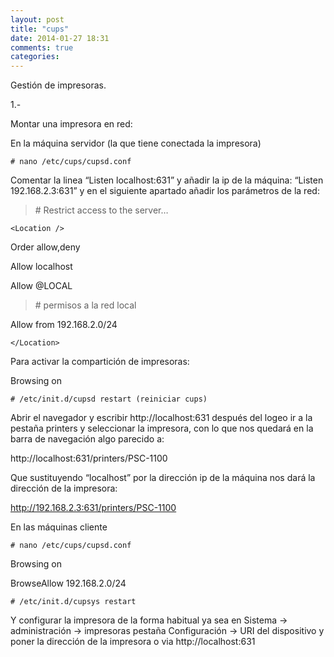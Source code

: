 ```yaml
---
layout: post
title: "cups"
date: 2014-01-27 18:31
comments: true
categories: 
---
```

Gestión de impresoras.

1.-

Montar una impresora en red:

En la máquina servidor (la que tiene conectada la impresora)

	# nano /etc/cups/cupsd.conf

Comentar la linea “Listen localhost:631” y añadir la ip de la máquina: “Listen 192.168.2.3:631” y en el siguiente apartado añadir los parámetros de la red:

>\# Restrict access to the server…

	<Location />

Order allow,deny

Allow localhost

Allow @LOCAL

>\# permisos a la red local

Allow from 192.168.2.0/24

	</Location>

Para activar la compartición de impresoras:

Browsing on

	# /etc/init.d/cupsd restart (reiniciar cups)

Abrir el navegador y escribir http://localhost:631 después del logeo ir a la pestaña printers y seleccionar la impresora, con lo que nos quedará en la barra de navegación algo parecido a:

http://localhost:631/printers/PSC-1100

Que sustituyendo “localhost” por la dirección ip de la máquina nos dará la dirección de la impresora:

http://192.168.2.3:631/printers/PSC-1100

En las máquinas cliente

	# nano /etc/cups/cupsd.conf

Browsing on

BrowseAllow 192.168.2.0/24

	# /etc/init.d/cupsys restart

Y configurar la impresora de la forma habitual ya sea en Sistema -> administración -> impresoras pestaña Configuración -> URI del dispositivo y poner la dirección de la impresora o via http://localhost:631

